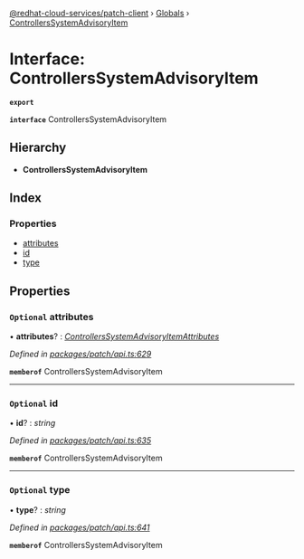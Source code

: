[@redhat-cloud-services/patch-client](../README.md) › [Globals](../globals.md) › [ControllersSystemAdvisoryItem](controllerssystemadvisoryitem.md)

# Interface: ControllersSystemAdvisoryItem

**`export`** 

**`interface`** ControllersSystemAdvisoryItem

## Hierarchy

* **ControllersSystemAdvisoryItem**

## Index

### Properties

* [attributes](controllerssystemadvisoryitem.md#optional-attributes)
* [id](controllerssystemadvisoryitem.md#optional-id)
* [type](controllerssystemadvisoryitem.md#optional-type)

## Properties

### `Optional` attributes

• **attributes**? : *[ControllersSystemAdvisoryItemAttributes](controllerssystemadvisoryitemattributes.md)*

*Defined in [packages/patch/api.ts:629](https://github.com/RedHatInsights/javascript-clients/blob/1ea6be2/packages/patch/api.ts#L629)*

**`memberof`** ControllersSystemAdvisoryItem

___

### `Optional` id

• **id**? : *string*

*Defined in [packages/patch/api.ts:635](https://github.com/RedHatInsights/javascript-clients/blob/1ea6be2/packages/patch/api.ts#L635)*

**`memberof`** ControllersSystemAdvisoryItem

___

### `Optional` type

• **type**? : *string*

*Defined in [packages/patch/api.ts:641](https://github.com/RedHatInsights/javascript-clients/blob/1ea6be2/packages/patch/api.ts#L641)*

**`memberof`** ControllersSystemAdvisoryItem
